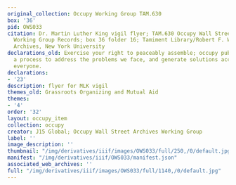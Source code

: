 ```yaml
---
original_collection: Occupy Working Group TAM.630
box: '36'
pid: OWS033
citation: Dr. Martin Luther King vigil flyer; TAM.630 Occupy Wall Street Archives
  Working Group Records; box 36 folder 16; Tamiment Library/Robert F. Wagner Labor
  Archives, New York University
declarations_old: Exercise your right to peaceably assemble; occupy public space;  create
  a process to address the problems we face, and generate solutions accessible to
  everyone.
declarations:
- '23'
description: flyer for MLK vigil
themes_old: Grassroots Organizing and Mutual Aid
themes:
- '4'
order: '32'
layout: occupy_item
collection: occupy
creator: J15 Global; Occupy Wall Street Archives Working Group
label: ''
image_description: ''
thumbnail: "/img/derivatives/iiif/images/OWS033/full/250,/0/default.jpg"
manifest: "/img/derivatives/iiif/OWS033/manifest.json"
associated_web_archives: ''
full: "/img/derivatives/iiif/images/OWS033/full/1140,/0/default.jpg"
---
```

